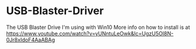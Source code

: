 # USB-Blaster-Driver
The USB Blaster Drive I'm using with Win10
More info on how to install is at
https://www.youtube.com/watch?v=yUNntuLeOwk&lc=UgzU5Ol8N-0Jr8xIdoF4AaABAg
